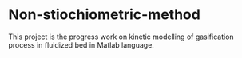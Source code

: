 # Non-stiochiometric-method
This project is the progress work on kinetic modelling of gasification process in fluidized bed in Matlab language.
